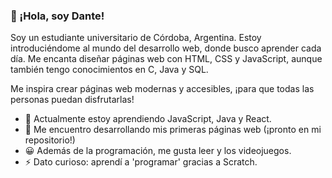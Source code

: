 ### 👋 ¡Hola, soy Dante!

Soy un estudiante universitario de Córdoba, Argentina. Estoy introduciéndome al mundo del desarrollo web, donde busco aprender cada día. Me encanta diseñar páginas web con HTML, CSS y JavaScript, aunque también tengo conocimientos en C, Java y SQL.

Me inspira crear páginas web modernas y accesibles, ¡para que todas las personas puedan disfrutarlas!

* 🌱 Actualmente estoy aprendiendo JavaScript, Java y React.
* 🔭 Me encuentro desarrollando mis primeras páginas web (¡pronto en mi repositorio!)
* 😀 Además de la programación, me gusta leer y los videojuegos.
* ⚡ Dato curioso: aprendí a 'programar' gracias a Scratch.
